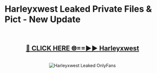 # Harleyxwest Leaked Private Files & Pict - New Update
<br>
<div align="center">
<h2><a href="https://mediafilles.blogspot.com/?title=Harleyxwest" rel="nofollow">🔴 CLICK HERE 🌐==►► Harleyxwest</a></h2>
<br>
<a href="https://mediafilles.blogspot.com/?title=Harleyxwest" rel="nofollow" data-target="animated-image.originalLink"><img src="https://i.ibb.co.com/WyWwxjT/player-gif2.gif" alt="Harleyxwest Leaked OnlyFans" style="max-width: 100%; display: inline-block;" data-target="animated-image.originalImage"></a>
</div>
<br>